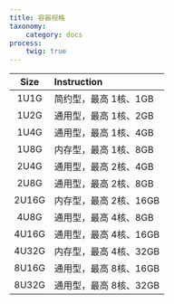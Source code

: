 ```yaml
---
title: 容器规格
taxonomy:
    category: docs
process:
	twig: true
---
```


| Size      | Instruction             |
|:---------:|:------------------------|
| 1U1G      | 简约型，最高 1核、1GB      |
| 1U2G      | 通用型，最高 1核、2GB      |
| 1U4G      | 通用型，最高 1核、4GB      |
| 1U8G      | 内存型，最高 1核、8GB      |
| 2U4G      | 通用型，最高 2核、4GB      |
| 2U8G      | 通用型，最高 2核、8GB      |
| 2U16G     | 内存型，最高 2核、16GB     |
| 4U8G      | 通用型，最高 4核、8GB      |
| 4U16G     | 通用型，最高 4核、16GB     |
| 4U32G     | 内存型，最高 4核、32GB     |
| 8U16G     | 通用型，最高 8核、16GB     |
| 8U32G     | 通用型，最高 8核、32GB     |

